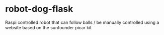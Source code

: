 # robot-dog-flask
Raspi controlled robot that can follow balls / be manually controlled using a website based on the sunfounder picar kit
